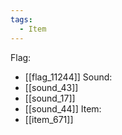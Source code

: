 ```yaml
---
tags:
  - Item
---
```

Flag:
- [[flag_11244]]
Sound:
- [[sound_43]]
- [[sound_17]]
- [[sound_44]]
Item:
- [[item_671]]
